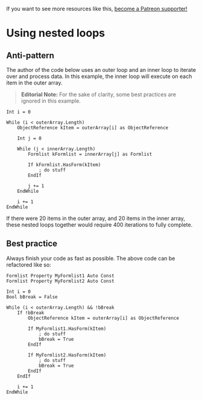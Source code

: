 <!-- TITLE: Using nested loops -->

If you want to see more resources like this, [become a Patreon supporter!](https://www.patreon.com/fireundubh) 

# Using nested loops
## Anti-pattern

The author of the code below uses an outer loop and an inner loop to iterate over and process data. In this example, the inner loop will execute on each item in the outer array.

> **Editorial Note:** For the sake of clarity, some best practices are ignored in this example.

```
Int i = 0

While (i < outerArray.Length)
	ObjectReference kItem = outerArray[i] as ObjectReference
	
	Int j = 0
	
	While (j < innerArray.Length)
		Formlist kFormlist = innerArray[j] as Formlist
		
		If kFormlist.HasForm(kItem)
			; do stuff
		EndIf
		
		j += 1
	EndWhile
	
	i += 1
EndWhile
```

If there were 20 items in the outer array, and 20 items in the inner array, these nested loops together would require 400 iterations to fully complete.

## Best practice

Always finish your code as fast as possible. The above code can be refactored like so:

```
Formlist Property MyFormlist1 Auto Const
Formlist Property MyFormlist2 Auto Const

Int i = 0
Bool bBreak = False

While (i < outerArray.Length) && !bBreak
	If !bBreak
		ObjectReference kItem = outerArray[i] as ObjectReference
	
		If MyFormlist1.HasForm(kItem)
			; do stuff
			bBreak = True
		EndIf
	
		If MyFormlist2.HasForm(kItem)
			; do stuff
			bBreak = True
		EndIf
	EndIf
	
	i += 1
EndWhile
```
